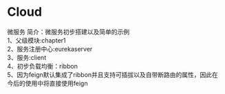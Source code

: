 # Cloud
微服务
简介：微服务初步搭建以及简单的示例<br>
1、父级模块:chapter1<br>
2、服务注册中心:eurekaserver<br>
3、服务:client<br>
4、初步负载均衡：ribbon<br>
5、因为feign默认集成了ribbon并且支持可插拔以及自带断路由的属性，因此在今后的使用中将直接使用feign
